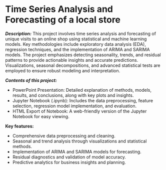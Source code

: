 # **Time Series Analysis and Forecasting of a local store**

**_Description:_**
This project involves time series analysis and forecasting of unique visits to an online shop using statistical and machine learning models. 
Key methodologies include exploratory data analysis (EDA), regression techniques, and the implementation of ARIMA and SARIMA models. 
The project emphasizes detecting seasonality, trends, and residual patterns to provide actionable insights and accurate predictions. 
Visualizations, seasonal decompositions, and advanced statistical tests are employed to ensure robust modeling and interpretation.

**_Contents of this project:_**
- PowerPoint Presentation: Detailed explanation of methods, models, results, and conclusions, along with key plots and insights.
- Jupyter Notebook (.ipynb): Includes the data preprocessing, feature selection, regression model implementation, and evaluation.
- HTML Export of Notebook: A web-friendly version of the Jupyter Notebook for easy viewing.

**Key features:**
- Comprehensive data preprocessing and cleaning.
- Seasonal and trend analysis through visualizations and statistical methods.
- Implementation of ARIMA and SARIMA models for forecasting.
- Residual diagnostics and validation of model accuracy.
- Predictive analytics for business insights and planning.
